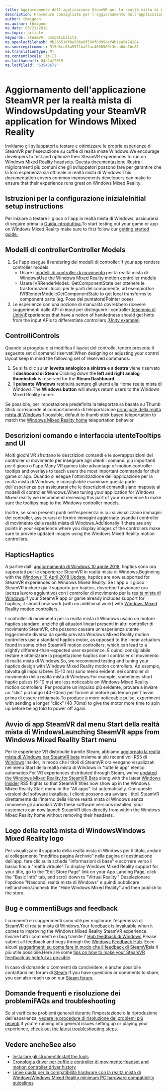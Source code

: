```yaml
---
title: Aggiornamento dell'applicazione SteamVR per la realtà mista di Windows
description: Procedure consigliate per l'aggiornamento dell'applicazione SteamVR per ottimizzare compatibilità con le cuffie di realtà mista di Windows.
author: thmignon
ms.author: thmignon
ms.date: 03/21/2018
ms.topic: article
keywords: SteamVR, compatibilità
ms.openlocfilehash: db21651df8e586edf500f0d05def4b1ea5474284
ms.sourcegitcommit: 915d3cc63a5571ba22ac4608589f3eca8da1bc81
ms.translationtype: MT
ms.contentlocale: it-IT
ms.lasthandoff: 04/24/2019
ms.locfileid: "63548672"
---
```

# <a name="updating-your-steamvr-application-for-windows-mixed-reality"></a><span data-ttu-id="3d3ba-104">Aggiornamento dell'applicazione SteamVR per la realtà mista di Windows</span><span class="sxs-lookup"><span data-stu-id="3d3ba-104">Updating your SteamVR application for Windows Mixed Reality</span></span>

<span data-ttu-id="3d3ba-105">Invitiamo gli sviluppatori a testare e ottimizzare le proprie esperienze di SteamVR per l'esecuzione su cuffie di realtà miste Windows.</span><span class="sxs-lookup"><span data-stu-id="3d3ba-105">We encourage developers to test and optimize their SteamVR experiences to run on Windows Mixed Reality headsets.</span></span> <span data-ttu-id="3d3ba-106">Questa documentazione illustra i miglioramenti più comuni che gli sviluppatori possono fare per garantire che la loro esperienza sia ottimale in realtà mista di Windows.</span><span class="sxs-lookup"><span data-stu-id="3d3ba-106">This documentation covers common improvements developers can make to ensure that their experience runs great on Windows Mixed Reality.</span></span>

## <a name="initial-setup-instructions"></a><span data-ttu-id="3d3ba-107">Istruzioni per la configurazione iniziale</span><span class="sxs-lookup"><span data-stu-id="3d3ba-107">Initial setup instructions</span></span>

<span data-ttu-id="3d3ba-108">Per iniziare a testare il gioco o l'app in realtà mista di Windows, assicurarsi di seguire prima la [Guida introduttiva.](http://aka.ms/WindowsMixedRealitySteamVR)</span><span class="sxs-lookup"><span data-stu-id="3d3ba-108">To start testing out your game or app on Windows Mixed Reality make sure to first follow our [getting started guide.](http://aka.ms/WindowsMixedRealitySteamVR)</span></span>

## <a name="controller-models"></a><span data-ttu-id="3d3ba-109">Modelli di controller</span><span class="sxs-lookup"><span data-stu-id="3d3ba-109">Controller Models</span></span>
1. <span data-ttu-id="3d3ba-110">Se l'app esegue il rendering dei modelli di controller:</span><span class="sxs-lookup"><span data-stu-id="3d3ba-110">If your app renders controller models:</span></span>
    * <span data-ttu-id="3d3ba-111">Usare i [modelli di controller di movimento](motion-controllers.md#rendering-the-motion-controller-model) per la realtà mista di Windows</span><span class="sxs-lookup"><span data-stu-id="3d3ba-111">Use the [Windows Mixed Reality motion controller models](motion-controllers.md#rendering-the-motion-controller-model)</span></span>
    * <span data-ttu-id="3d3ba-112">Usare IVRRenderModel:: GetComponentState per ottenere le trasformazioni locali per le parti del componente, ad esempio</span><span class="sxs-lookup"><span data-stu-id="3d3ba-112">Use IVRRenderModel::GetComponentState to get local transforms to component parts (eg.</span></span> <span data-ttu-id="3d3ba-113">Pose del puntatore)</span><span class="sxs-lookup"><span data-stu-id="3d3ba-113">Pointer pose)</span></span>
2. <span data-ttu-id="3d3ba-114">Le esperienze con una nozione di manualità dovrebbero ricevere suggerimenti dalle API di input per distinguere i controller [(esempio di Unity)](gestures-and-motion-controllers-in-unity.md#unity-buttonaxis-mapping-table)</span><span class="sxs-lookup"><span data-stu-id="3d3ba-114">Experiences that have a notion of handedness should get hints from the input APIs to differentiate controllers [(Unity example)](gestures-and-motion-controllers-in-unity.md#unity-buttonaxis-mapping-table)</span></span>

## <a name="controls"></a><span data-ttu-id="3d3ba-115">Controlli</span><span class="sxs-lookup"><span data-stu-id="3d3ba-115">Controls</span></span>

<span data-ttu-id="3d3ba-116">Quando si progetta o si modifica il layout del controllo, tenere presente il seguente set di comandi riservati:</span><span class="sxs-lookup"><span data-stu-id="3d3ba-116">When designing or adjusting your control layout keep in mind the following set of reserved commands:</span></span>
1. <span data-ttu-id="3d3ba-117">Se si fa clic su un **levetta analogico a sinistra e a destra** viene riservato il **dashboard di Steam**.</span><span class="sxs-lookup"><span data-stu-id="3d3ba-117">Clicking down the **left and right analog thumbstick** is reserved for the **Steam Dashboard**.</span></span>
2. <span data-ttu-id="3d3ba-118">Il **pulsante Windows** restituirà sempre gli utenti alla Home realtà mista di Windows.</span><span class="sxs-lookup"><span data-stu-id="3d3ba-118">The **Windows button** will always return users to the Windows Mixed Reality home.</span></span>

<span data-ttu-id="3d3ba-119">Se possibile, per impostazione predefinita la teleportatura basata su Thumb Stick corrisponde al comportamento di teleportazione [principale della realtà mista di Windows](navigating-the-windows-mixed-reality-home.md#getting-around-your-home)</span><span class="sxs-lookup"><span data-stu-id="3d3ba-119">If possible, default to thumb stick based teleportation to match the [Windows Mixed Reality home](navigating-the-windows-mixed-reality-home.md#getting-around-your-home) teleportation behavior</span></span>

## <a name="tooltips-and-ui"></a><span data-ttu-id="3d3ba-120">Descrizioni comando e interfaccia utente</span><span class="sxs-lookup"><span data-stu-id="3d3ba-120">Tooltips and UI</span></span>

<span data-ttu-id="3d3ba-121">Molti giochi VR sfruttano le descrizioni comandi e le sovrapposizioni del controller di movimento per insegnare agli utenti i comandi più importanti per il gioco o l'app.</span><span class="sxs-lookup"><span data-stu-id="3d3ba-121">Many VR games take advantage of motion controller tooltips and overlays to teach users the most important commands for their game or app.</span></span> <span data-ttu-id="3d3ba-122">Quando si esegue l'ottimizzazione dell'applicazione per la realtà mista di Windows, è consigliabile esaminare questa parte dell'esperienza per assicurarsi che le descrizioni comandi siano mappate ai modelli di controller Windows.</span><span class="sxs-lookup"><span data-stu-id="3d3ba-122">When tuning your application for Windows Mixed reality we recommend reviewing this part of your experience to make sure the tooltips map to the Windows controller models.</span></span>

<span data-ttu-id="3d3ba-123">Inoltre, se sono presenti punti nell'esperienza in cui si visualizzano immagini dei controller, assicurarsi di fornire immagini aggiornate usando i controller di movimento della realtà mista di Windows.</span><span class="sxs-lookup"><span data-stu-id="3d3ba-123">Additionally if there are any points in your experience where you display images of the controllers make sure to provide updated images using the Windows Mixed Reality motion controllers.</span></span>

## <a name="haptics"></a><span data-ttu-id="3d3ba-124">Haptics</span><span class="sxs-lookup"><span data-stu-id="3d3ba-124">Haptics</span></span>

<span data-ttu-id="3d3ba-125">A partire dall' [aggiornamento di Windows 10 aprile 2018](release-notes-april-2018.md), haptics sono ora supportati per le esperienze SteamVR in realtà mista di Windows.</span><span class="sxs-lookup"><span data-stu-id="3d3ba-125">Beginning with the [Windows 10 April 2018 Update](release-notes-april-2018.md), haptics are now supported for SteamVR experiences on Windows Mixed Reality.</span></span> <span data-ttu-id="3d3ba-126">Se l'app o il gioco SteamVR include già il supporto per haptics, dovrebbe funzionare ora (senza lavoro aggiuntivo) con i controller di movimento per la [realtà mista di Windows](motion-controllers.md).</span><span class="sxs-lookup"><span data-stu-id="3d3ba-126">If your SteamVR app or game already includes support for haptics, it should now work (with no additional work) with [Windows Mixed Reality motion controllers](motion-controllers.md).</span></span>

<span data-ttu-id="3d3ba-127">I controller di movimento per la realtà mista di Windows usano un motore haptics standard, anziché gli attuatori lineari presenti in altri controller di movimento SteamVR, che possono causare un'esperienza utente leggermente diversa da quella prevista.</span><span class="sxs-lookup"><span data-stu-id="3d3ba-127">Windows Mixed Reality motion controllers use a standard haptics motor, as opposed to the linear actuators found in some other SteamVR motion controllers, which can lead to a slightly different-than-expected user experience.</span></span> <span data-ttu-id="3d3ba-128">È quindi consigliabile testare e ottimizzare la progettazione haptics con i controller di movimento di realtà mista di Windows.</span><span class="sxs-lookup"><span data-stu-id="3d3ba-128">So, we recommend testing and tuning your haptics design with Windows Mixed Reality motion controllers.</span></span> <span data-ttu-id="3d3ba-129">Ad esempio, talvolta gli impulsi brevi (5-10 ms) sono meno evidenti nei controller di movimento della realtà mista di Windows.</span><span class="sxs-lookup"><span data-stu-id="3d3ba-129">For example, sometimes short haptic pulses (5-10 ms) are less noticeable on Windows Mixed Reality motion controllers.</span></span> <span data-ttu-id="3d3ba-130">Per produrre un impulso più evidente, provare a inviare un "clic" più lungo (40-70ms) per fornire al motore più tempo per l'avvio prima di essere richiamato.</span><span class="sxs-lookup"><span data-stu-id="3d3ba-130">To produce a more noticeable pulse, experiment with sending a longer “click” (40-70ms) to give the motor more time to spin up before being told to power off again.</span></span>

## <a name="launching-steamvr-apps-from-windows-mixed-reality-start-menu"></a><span data-ttu-id="3d3ba-131">Avvio di app SteamVR dal menu Start della realtà mista di Windows</span><span class="sxs-lookup"><span data-stu-id="3d3ba-131">Launching SteamVR apps from Windows Mixed Reality Start menu</span></span>

<span data-ttu-id="3d3ba-132">Per le esperienze VR distribuite tramite Steam, abbiamo [aggiornato la realtà mista di Windows per SteamVR beta](https://steamcommunity.com/games/719950/announcements/detail/1687045485866139800) insieme ai più recenti voli RS5 di [Windows](https://insider.windows.com) Insider, in modo che i titoli di SteamVR ora vengano visualizzati nel menu Start della realtà mista di Windows in "tutte le app" elenco automatico.</span><span class="sxs-lookup"><span data-stu-id="3d3ba-132">For VR experiences distributed through Steam, we've [updated the Windows Mixed Reality for SteamVR Beta](https://steamcommunity.com/games/719950/announcements/detail/1687045485866139800) along with the latest [Windows Insider](https://insider.windows.com) RS5 flights so that SteamVR titles now show up in the Windows Mixed Reality Start menu in the "All apps" list automatically.</span></span> <span data-ttu-id="3d3ba-133">Con queste versioni del software installate, i clienti possono ora avviare i titoli SteamVR direttamente dall'interno della Home realtà mista di Windows senza rimuovere gli auricolari.</span><span class="sxs-lookup"><span data-stu-id="3d3ba-133">With these software versions installed, your customers can now launch SteamVR titles directly from within the Windows Mixed Reality home without removing their headsets.</span></span>

## <a name="windows-mixed-reality-logo"></a><span data-ttu-id="3d3ba-134">Logo della realtà mista di Windows</span><span class="sxs-lookup"><span data-stu-id="3d3ba-134">Windows Mixed Reality logo</span></span>

<span data-ttu-id="3d3ba-135">Per visualizzare il supporto della realtà mista di Windows per il titolo, andare al collegamento "modifica pagina Archivio" nella pagina di destinazione dell'app, fare clic sulla scheda "informazioni di base" e scorrere verso il basso fino a "realtà virtuale".</span><span class="sxs-lookup"><span data-stu-id="3d3ba-135">To display Windows Mixed Reality support for your title, go to the "Edit Store Page" link on your App Landing Page, click the "Basic Info" tab, and scroll down to "Virtual Reality."</span></span> <span data-ttu-id="3d3ba-136">Deselezionare l'opzione "Nascondi realtà mista di Windows" e quindi pubblicare nell'archivio.</span><span class="sxs-lookup"><span data-stu-id="3d3ba-136">Uncheck the "Hide Windows Mixed Reality" and then publish to the store.</span></span>

## <a name="bugs-and-feedback"></a><span data-ttu-id="3d3ba-137">Bug e commenti</span><span class="sxs-lookup"><span data-stu-id="3d3ba-137">Bugs and feedback</span></span>

<span data-ttu-id="3d3ba-138">I commenti e i suggerimenti sono utili per migliorare l'esperienza di SteamVR di realtà mista di Windows.</span><span class="sxs-lookup"><span data-stu-id="3d3ba-138">Your feedback is invaluable when it comes to improving the Windows Mixed Reality SteamVR experience.</span></span> <span data-ttu-id="3d3ba-139">Inviare tutti i commenti e i bug tramite l' [Hub feedback di Windows](https://docs.microsoft.com/windows/mixed-reality/enthusiast-guide/filing-feedback).</span><span class="sxs-lookup"><span data-stu-id="3d3ba-139">Please submit all feedback and bugs through the [Windows Feedback Hub](https://docs.microsoft.com/windows/mixed-reality/enthusiast-guide/filing-feedback).</span></span> <span data-ttu-id="3d3ba-140">Ecco alcuni [suggerimenti su come fare in modo che il feedback di SteamVR](https://docs.microsoft.com/windows/mixed-reality/enthusiast-guide/using-steamvr-with-windows-mixed-reality#sharing-feedback-on-steamvr)sia il più utile possibile.</span><span class="sxs-lookup"><span data-stu-id="3d3ba-140">Here are some [tips on how to make your SteamVR feedback as helpful as possible](https://docs.microsoft.com/windows/mixed-reality/enthusiast-guide/using-steamvr-with-windows-mixed-reality#sharing-feedback-on-steamvr).</span></span>

<span data-ttu-id="3d3ba-141">In caso di domande o commenti da condividere, è anche possibile contattarci nel forum di [Steam](http://steamcommunity.com/app/719950/discussions/).</span><span class="sxs-lookup"><span data-stu-id="3d3ba-141">If you have questions or comments to share, you can also reach us on our [Steam forum](http://steamcommunity.com/app/719950/discussions/).</span></span>

## <a name="faqs-and-troubleshooting"></a><span data-ttu-id="3d3ba-142">Domande frequenti e risoluzione dei problemi</span><span class="sxs-lookup"><span data-stu-id="3d3ba-142">FAQs and troubleshooting</span></span>

<span data-ttu-id="3d3ba-143">Se si verificano problemi generali durante l'impostazione o la riproduzione dell'esperienza, [vedere le procedure di risoluzione dei problemi più recenti](https://docs.microsoft.com/windows/mixed-reality/enthusiast-guide/troubleshooting-windows-mixed-reality#steamvr).</span><span class="sxs-lookup"><span data-stu-id="3d3ba-143">If you're running into general issues setting up or playing your experience, [check out the latest troubleshooting steps](https://docs.microsoft.com/windows/mixed-reality/enthusiast-guide/troubleshooting-windows-mixed-reality#steamvr).</span></span>

## <a name="see-also"></a><span data-ttu-id="3d3ba-144">Vedere anche</span><span class="sxs-lookup"><span data-stu-id="3d3ba-144">See also</span></span>
* [<span data-ttu-id="3d3ba-145">Installare gli strumenti</span><span class="sxs-lookup"><span data-stu-id="3d3ba-145">Install the tools</span></span>](install-the-tools.md)
* [<span data-ttu-id="3d3ba-146">Cronologia driver per cuffie e controller di movimento</span><span class="sxs-lookup"><span data-stu-id="3d3ba-146">Headset and motion controller driver history</span></span>](https://docs.microsoft.com/windows/mixed-reality/enthusiast-guide/mixed-reality-software)
* [<span data-ttu-id="3d3ba-147">Linee guida per la compatibilità hardware con la realtà mista di Windows</span><span class="sxs-lookup"><span data-stu-id="3d3ba-147">Windows Mixed Reality minimum PC hardware compatibility guidelines</span></span>](https://docs.microsoft.com/windows/mixed-reality/enthusiast-guide/windows-mixed-reality-minimum-pc-hardware-compatibility-guidelines)
